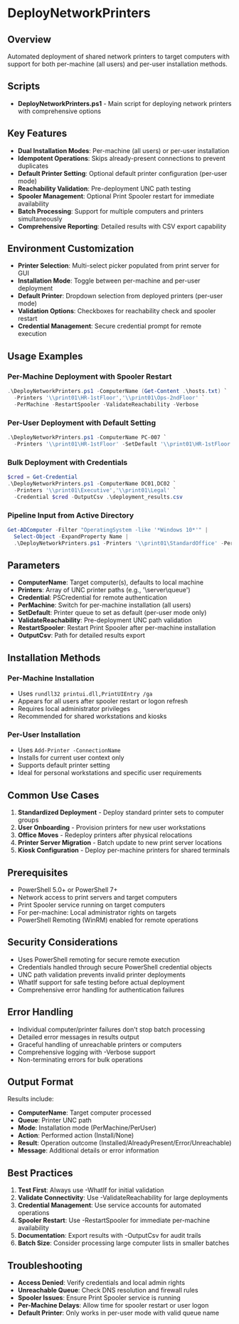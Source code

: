 # DeployNetworkPrinters

## Overview
Automated deployment of shared network printers to target computers with support for both per-machine (all users) and per-user installation methods.

## Scripts
- **DeployNetworkPrinters.ps1** - Main script for deploying network printers with comprehensive options

## Key Features
- **Dual Installation Modes**: Per-machine (all users) or per-user installation
- **Idempotent Operations**: Skips already-present connections to prevent duplicates
- **Default Printer Setting**: Optional default printer configuration (per-user mode)
- **Reachability Validation**: Pre-deployment UNC path testing
- **Spooler Management**: Optional Print Spooler restart for immediate availability
- **Batch Processing**: Support for multiple computers and printers simultaneously
- **Comprehensive Reporting**: Detailed results with CSV export capability

## Environment Customization
- **Printer Selection**: Multi-select picker populated from print server for GUI
- **Installation Mode**: Toggle between per-machine and per-user deployment
- **Default Printer**: Dropdown selection from deployed printers (per-user mode)
- **Validation Options**: Checkboxes for reachability check and spooler restart
- **Credential Management**: Secure credential prompt for remote execution

## Usage Examples

### Per-Machine Deployment with Spooler Restart
```powershell
.\DeployNetworkPrinters.ps1 -ComputerName (Get-Content .\hosts.txt) `
  -Printers '\\print01\HR-1stFloor','\\print01\Ops-2ndFloor' `
  -PerMachine -RestartSpooler -ValidateReachability -Verbose
```

### Per-User Deployment with Default Setting
```powershell
.\DeployNetworkPrinters.ps1 -ComputerName PC-007 `
  -Printers '\\print01\HR-1stFloor' -SetDefault '\\print01\HR-1stFloor' -Verbose
```

### Bulk Deployment with Credentials
```powershell
$cred = Get-Credential
.\DeployNetworkPrinters.ps1 -ComputerName DC01,DC02 `
  -Printers '\\print01\Executive','\\print01\Legal' `
  -Credential $cred -OutputCsv .\deployment_results.csv
```

### Pipeline Input from Active Directory
```powershell
Get-ADComputer -Filter "OperatingSystem -like '*Windows 10*'" | 
  Select-Object -ExpandProperty Name | 
  .\DeployNetworkPrinters.ps1 -Printers '\\print01\StandardOffice' -PerMachine
```

## Parameters
- **ComputerName**: Target computer(s), defaults to local machine
- **Printers**: Array of UNC printer paths (e.g., '\\server\queue')
- **Credential**: PSCredential for remote authentication
- **PerMachine**: Switch for per-machine installation (all users)
- **SetDefault**: Printer queue to set as default (per-user mode only)
- **ValidateReachability**: Pre-deployment UNC path validation
- **RestartSpooler**: Restart Print Spooler after per-machine installation
- **OutputCsv**: Path for detailed results export

## Installation Methods

### Per-Machine Installation
- Uses `rundll32 printui.dll,PrintUIEntry /ga`
- Appears for all users after spooler restart or logon refresh
- Requires local administrator privileges
- Recommended for shared workstations and kiosks

### Per-User Installation
- Uses `Add-Printer -ConnectionName`
- Installs for current user context only
- Supports default printer setting
- Ideal for personal workstations and specific user requirements

## Common Use Cases
1. **Standardized Deployment** - Deploy standard printer sets to computer groups
2. **User Onboarding** - Provision printers for new user workstations
3. **Office Moves** - Redeploy printers after physical relocations
4. **Printer Server Migration** - Batch update to new print server locations
5. **Kiosk Configuration** - Deploy per-machine printers for shared terminals

## Prerequisites
- PowerShell 5.0+ or PowerShell 7+
- Network access to print servers and target computers
- Print Spooler service running on target computers
- For per-machine: Local administrator rights on targets
- PowerShell Remoting (WinRM) enabled for remote operations

## Security Considerations
- Uses PowerShell remoting for secure remote execution
- Credentials handled through secure PowerShell credential objects
- UNC path validation prevents invalid printer deployments
- WhatIf support for safe testing before actual deployment
- Comprehensive error handling for authentication failures

## Error Handling
- Individual computer/printer failures don't stop batch processing
- Detailed error messages in results output
- Graceful handling of unreachable printers or computers
- Comprehensive logging with -Verbose support
- Non-terminating errors for bulk operations

## Output Format
Results include:
- **ComputerName**: Target computer processed
- **Queue**: Printer UNC path
- **Mode**: Installation mode (PerMachine/PerUser)
- **Action**: Performed action (Install/None)
- **Result**: Operation outcome (Installed/AlreadyPresent/Error/Unreachable)
- **Message**: Additional details or error information

## Best Practices
1. **Test First**: Always use -WhatIf for initial validation
2. **Validate Connectivity**: Use -ValidateReachability for large deployments
3. **Credential Management**: Use service accounts for automated operations
4. **Spooler Restart**: Use -RestartSpooler for immediate per-machine availability
5. **Documentation**: Export results with -OutputCsv for audit trails
6. **Batch Size**: Consider processing large computer lists in smaller batches

## Troubleshooting
- **Access Denied**: Verify credentials and local admin rights
- **Unreachable Queue**: Check DNS resolution and firewall rules
- **Spooler Issues**: Ensure Print Spooler service is running
- **Per-Machine Delays**: Allow time for spooler restart or user logon
- **Default Printer**: Only works in per-user mode with valid queue name